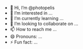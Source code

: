 - 👋 Hi, I’m @photopelis
- 👀 I’m interested in ...
- 🌱 I’m currently learning ...
- 💞️ I’m looking to collaborate on ...
- 📫 How to reach me ...
- 😄 Pronouns: ...
- ⚡ Fun fact: ...

<!---
photopelis/photopelis is a ✨ special ✨ repository because its `README.md` (this file) appears on your GitHub profile.
You can click the Preview link to take a look at your changes.
--->
